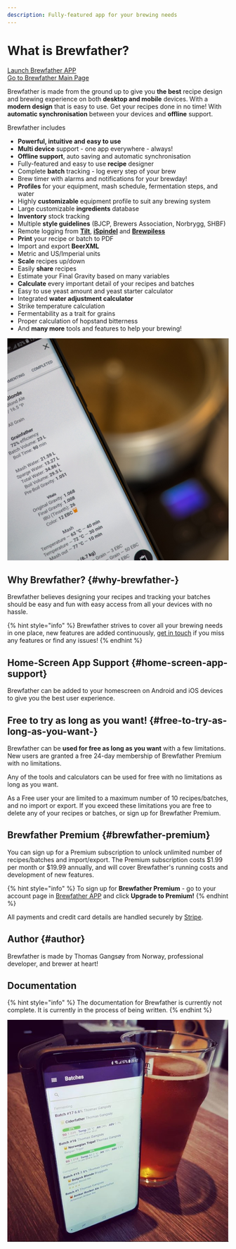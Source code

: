 ```yaml
---
description: Fully-featured app for your brewing needs
---
```


# What is Brewfather?

[Launch Brewfather APP](http://web.brewfather.app)  
[Go to Brewfather Main Page](http://brewfather.app)

Brewfather is made from the ground up to give you **the best** recipe design and brewing experience on both **desktop and mobile** devices. With a **modern design** that is easy to use. Get your recipes done in no time! With **automatic synchronisation** between your devices and **offline** support.

Brewfather includes

* **Powerful, intuitive and easy to use**
* **Multi device** support - one app everywhere - always!
* **Offline support**, auto saving and automatic synchronisation
* Fully-featured and easy to use **recipe** designer
* Complete **batch** tracking - log every step of your brew
* Brew timer with alarms and notifications for your brewday!
* **Profiles** for your equipment, mash schedule, fermentation steps, and water
* Highly **customizable** equipment profile to suit any brewing system
* Large customizable **ingredients** database
* **Inventory** stock tracking
* Multiple **style guidelines** \(BJCP, Brewers Association, Norbrygg, SHBF\)
* Remote logging from [**Tilt**](https://tilthydrometer.com/), [**iSpindel**](https://www.ispindel.de/) and [**Brewpiless**](https://github.com/vitotai/BrewPiLess)
* **Print** your recipe or batch to PDF
* Import and export **BeerXML**
* Metric and US/Imperial units
* **Scale** recipes up/down
* Easily **share** recipes
* Estimate your Final Gravity based on many variables
* **Calculate** every important detail of your recipes and batches
* Easy to use yeast amount and yeast starter calculator
* Integrated **water adjustment calculator**
* Strike temperature calculation
* Fermentability as a trait for grains
* Proper calculation of hopstand bitterness
* And **many more** tools and features to help your brewing!

![Multi-device support, use it on your desktop and mobile devices](.gitbook/assets/p4150129.jpg)

## Why Brewfather? {#why-brewfather-}

Brewfather believes designing your recipes and tracking your batches should be easy and fun with easy access from all your devices with no hassle.

{% hint style="info" %}
Brewfather strives to cover all your brewing needs in one place, new features are added continuously, [get in touch](https://bitbucket.org/brewfather/brewfather) if you miss any features or find any issues!
{% endhint %}

## Home-Screen App Support {#home-screen-app-support}

Brewfather can be added to your homescreen on Android and iOS devices to give you the best user experience.

## Free to try as long as you want! {#free-to-try-as-long-as-you-want-}

Brewfather can be **used for free as long as you want** with a few limitations. New users are granted a free 24-day membership of Brewfather Premium with no limitations.

Any of the tools and calculators can be used for free with no limitations as long as you want.

As a Free user your are limited to a maximum number of 10 recipes/batches, and no import or export. If you exceed these limitations you are free to delete any of your recipes or batches, or sign up for Brewfather Premium.

## Brewfather Premium {#brewfather-premium}

You can sign up for a Premium subscription to unlock unlimited number of recipes/batches and import/export. The Premium subscription costs $1.99 per month or $19.99 annually, and will cover Brewfather's running costs and development of new features.

{% hint style="info" %}
To sign up for **Brewfather Premium** - go to your account page in [Brewfather APP](https://web.brewfather.app/) and click **Upgrade to Premium!**
{% endhint %}

All payments and credit card details are handled securely by [Stripe](https://www.stripe.com/).

## Author {#author}

Brewfather is made by Thomas Gangsøy from Norway, professional developer, and brewer at heart!

## Documentation

{% hint style="info" %}
The documentation for Brewfather is currently not complete. It is currently in the process of being written.
{% endhint %}

![Monitor your brews with Brewfather&apos;s integrations](.gitbook/assets/image%20%2843%29.png)

